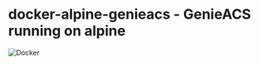 # docker-alpine-genieacs - GenieACS running on alpine

![Docker](https://github.com/jceloria/docker-alpine-genieacs/workflows/Docker/badge.svg)
